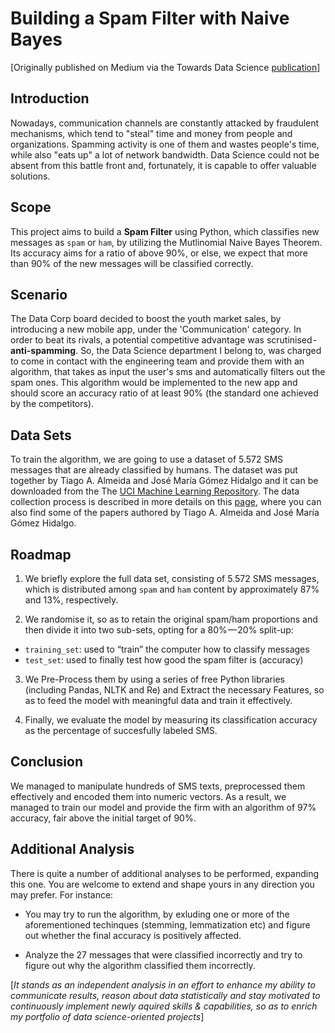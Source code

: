 # Building a Spam Filter with Naive Bayes

[Originally published on Medium via the Towards Data Science [publication](https://towardsdatascience.com/coding-a-kryptonite-for-spammers-the-naive-bayes-filter-e533e59a681f)]

## Introduction
Nowadays, communication channels are constantly attacked by fraudulent mechanisms, which tend to "steal" time and money from people and organizations. Spamming activity is one of them and wastes people's time, while also "eats up" a lot of network bandwidth. Data Science could not be absent from this battle front and, fortunately, it is capable to offer valuable solutions.

## Scope
This project aims to build a **Spam Filter** using Python, which classifies new messages as `spam` or `ham`, by utilizing the Mutlinomial Naive Bayes Theorem. Its accuracy aims for a ratio of above 90%, or else, we expect that more than 90% of the new messages will be classified correctly.

## Scenario

The Data Corp board decided to boost the youth market sales, by introducing a new mobile app, under the 'Communication' category. In order to beat its rivals, a potential competitive advantage was scrutinised - **anti-spamming**. So, the Data Science department I belong to, was charged to come in contact with the engineering team and provide them with an algorithm, that takes as input the user's sms and automatically filters out the spam ones. This algorithm would be implemented to the new app and should score an accuracy ratio of at least 90% (the standard one achieved by the competitors).

## Data Sets

To train the algorithm, we are going to use a dataset of 5.572 SMS messages that are already classified by humans. The dataset was put together by Tiago A. Almeida and José María Gómez Hidalgo and it can be downloaded from the The [UCI Machine Learning Repository](https://archive.ics.uci.edu/ml/datasets/sms+spam+collection). The data collection process is described in more details on this [page](http://www.dt.fee.unicamp.br/~tiago/smsspamcollection/#composition), where you can also find some of the papers authored by Tiago A. Almeida and José María Gómez Hidalgo.

## Roadmap

1. We briefly explore the full data set, consisting of 5.572 SMS messages, which is distributed among `spam` and `ham` content by approximately 87% and 13%, respectively.

2. We randomise it, so as to retain the original spam/ham proportions and then divide it into two sub-sets, opting for a 80% — 20% split-up:

- `training_set`: used to “train” the computer how to classify messages
- `test_set`: used to finally test how good the spam filter is (accuracy)

3. We Pre-Process them by using a series of free Python libraries (including Pandas, NLTK and Re) and Extract the necessary Features, so as to feed the model with meaningful data and train it effectively.

4. Finally, we evaluate the model by measuring its classification accuracy as the percentage of succesfully labeled SMS.

## Conclusion

We managed to manipulate hundreds of SMS texts, preprocessed them effectively and encoded them into numeric vectors. As a result, we managed to train our model and provide the firm with an algorithm of 97% accuracy, fair above the initial target of 90%.

## Additional Analysis
There is quite a number of additional analyses to be performed, expanding this one. You are welcome to extend and shape yours in any direction you may prefer. For instance:

* You may try to run the algorithm, by exluding one or more of the aforementioned techinques (stemming, lemmatization etc) and figure out whether the final accuracy is positively affected.

* Analyze the 27 messages that were classified incorrectly and try to figure out why the algorithm classified them incorrectly.

[*It stands as an independent analysis in an effort to enhance my ability to communicate results, reason about data statistically and stay motivated to continuously implement newly aquired skills & capabilities, so as to enrich my portfolio of data science-oriented projects*]